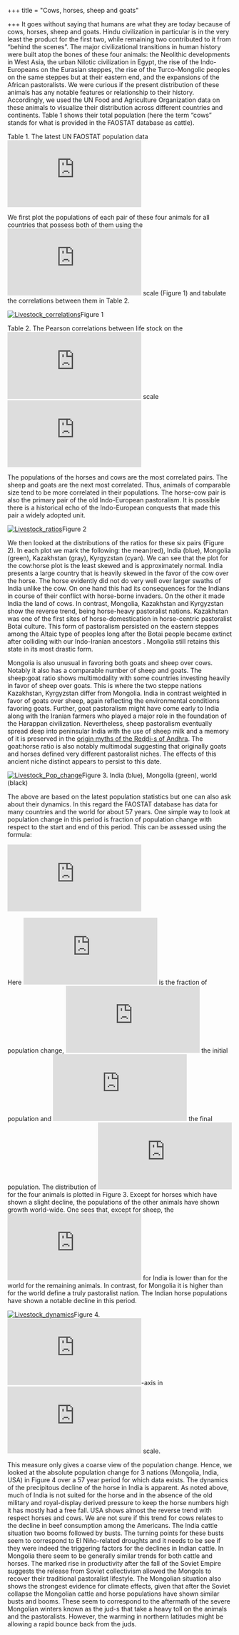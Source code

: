 +++
title = "Cows, horses, sheep and goats"

+++
It goes without saying that humans are what they are today because of
cows, horses, sheep and goats. Hindu civilization in particular is in
the very least the product for the first two, while remaining two
contributed to it from “behind the scenes”. The major civilizational
transitions in human history were built atop the bones of these four
animals: the Neolithic developments in West Asia, the urban Nilotic
civilization in Egypt, the rise of the Indo-Europeans on the Eurasian
steppes, the rise of the Turco-Mongolic peoples on the same steppes but
at their eastern end, and the expansions of the African pastoralists. We
were curious if the present distribution of these animals has any
notable features or relationship to their history. Accordingly, we used
the UN Food and Agriculture Organization data on these animals to
visualize their distribution across different countries and continents.
Table 1 shows their total population (here the term “cows” stands for
what is provided in the FAOSTAT database as cattle).

Table 1. The latest UN FAOSTAT population data  
![\\begin{tabular}{lr} \\hline Animal & Population \\\\ \\hline Cows &
1491687240 \\\\ Sheep & 1202430935 \\\\ Goats & 1034406504 \\\\ Horses &
60566601 \\\\ \\hline
\\end{tabular}](https://s0.wp.com/latex.php?latex=%5Cbegin%7Btabular%7D%7Blr%7D+%5Chline+Animal+%26+Population+%5C%5C+%5Chline+Cows+%26+1491687240+%5C%5C+Sheep+%26+1202430935+%5C%5C+Goats+%26+1034406504+%5C%5C+Horses+%26+60566601+%5C%5C+%5Chline+%5Cend%7Btabular%7D&bg=ffffff&fg=333333&s=0
"\\begin{tabular}{lr} \\hline Animal & Population \\\\ \\hline Cows & 1491687240 \\\\ Sheep & 1202430935 \\\\ Goats & 1034406504 \\\\ Horses & 60566601 \\\\ \\hline \\end{tabular}")

We first plot the populations of each pair of these four animals for all
countries that possess both of them using the
![\\log\_{10}](https://s0.wp.com/latex.php?latex=%5Clog_%7B10%7D&bg=ffffff&fg=333333&s=0
"\\log_{10}") scale (Figure 1) and tabulate the correlations between
them in Table 2.

[![Livestock\_correlations](https://manasataramgini.files.wordpress.com/2019/03/livestock_correlations.png?w=640)](https://manasataramgini.files.wordpress.com/2019/03/livestock_correlations.png)Figure
1

Table 2. The Pearson correlations between life stock on the
![\\log\_{10}](https://s0.wp.com/latex.php?latex=%5Clog_%7B10%7D&bg=ffffff&fg=333333&s=0
"\\log_{10}") scale  
![\\begin{tabular}{rrrrr} \\hline & Cows & Horses & Goats & Sheep \\\\
\\hline Cows & 1.00 & & & \\\\ Horses & 0.85 & 1.00 & & \\\\ Goats &
0.81 & 0.66 & 1.00 & \\\\ Sheep & 0.80 & 0.72 & 0.83 & 1.00 \\\\ \\hline
\\end{tabular}](https://s0.wp.com/latex.php?latex=%5Cbegin%7Btabular%7D%7Brrrrr%7D+%5Chline+%26+Cows+%26+Horses+%26+Goats+%26+Sheep+%5C%5C+%5Chline+Cows+%26+1.00+%26+%26+%26+%5C%5C+Horses+%26+0.85+%26+1.00+%26+%26+%5C%5C+Goats+%26+0.81+%26+0.66+%26+1.00+%26+%5C%5C+Sheep+%26+0.80+%26+0.72+%26+0.83+%26+1.00+%5C%5C+%5Chline+%5Cend%7Btabular%7D&bg=ffffff&fg=333333&s=0
"\\begin{tabular}{rrrrr} \\hline & Cows & Horses & Goats & Sheep \\\\ \\hline Cows & 1.00 & & & \\\\ Horses & 0.85 & 1.00 & & \\\\ Goats & 0.81 & 0.66 & 1.00 & \\\\ Sheep & 0.80 & 0.72 & 0.83 & 1.00 \\\\ \\hline \\end{tabular}")

The populations of the horses and cows are the most correlated pairs.
The sheep and goats are the next most correlated. Thus, animals of
comparable size tend to be more correlated in their populations. The
horse-cow pair is also the primary pair of the old Indo-European
pastoralism. It is possible there is a historical echo of the
Indo-European conquests that made this pair a widely adopted unit.

[![Livestock\_ratios](https://manasataramgini.files.wordpress.com/2019/03/livestock_ratios.png?w=640)](https://manasataramgini.files.wordpress.com/2019/03/livestock_ratios.png)Figure
2

We then looked at the distributions of the ratios for these six pairs
(Figure 2). In each plot we mark the following: the mean(red), India
(blue), Mongolia (green), Kazakhstan (gray), Kyrgyzstan (cyan). We can
see that the plot for the cow:horse plot is the least skewed and is
approximately normal. India presents a large country that is heavily
skewed in the favor of the cow over the horse. The horse evidently did
not do very well over larger swaths of India unlike the cow. On one hand
this had its consequences for the Indians in course of their conflict
with horse-borne invaders. On the other it made India the land of cows.
In contrast, Mongolia, Kazakhstan and Kyrgyzstan show the reverse trend,
being horse-heavy pastoralist nations. Kazakhstan was one of the first
sites of horse-domestication in horse-centric pastoralist Botai culture.
This form of pastoralism persisted on the eastern steppes among the
Altaic type of peoples long after the Botai people became extinct after
colliding with our Indo-Iranian ancestors . Mongolia still retains this
state in its most drastic form.

Mongolia is also unusual in favoring both goats and sheep over cows.
Notably it also has a comparable number of sheep and goats. The
sheep:goat ratio shows multimodality with some countries investing
heavily in favor of sheep over goats. This is where the two steppe
nations Kazakhstan, Kyrgyzstan differ from Mongolia. India in contrast
weighted in favor of goats over sheep, again reflecting the
environmental conditions favoring goats. Further, goat pastoralism might
have come early to India along with the Iranian farmers who played a
major role in the foundation of the Harappan civilization. Nevertheless,
sheep pastoralism eventually spread deep into peninsular India with the
use of sheep milk and a memory of it is preserved in the [origin myths
of the Reḍḍi-s of
Andhra](https://manasataramgini.wordpress.com/2003/09/01/masi-reddi/).
The goat:horse ratio is also notably multimodal suggesting that
originally goats and horses defined very different pastoralist niches.
The effects of this ancient niche distinct appears to persist to this
date.

[![Livestock\_Pop\_change](https://manasataramgini.files.wordpress.com/2019/03/livestock_pop_change.png?w=640)](https://manasataramgini.files.wordpress.com/2019/03/livestock_pop_change.png)Figure
3. India (blue), Mongolia (green), world (black)

The above are based on the latest population statistics but one can also
ask about their dynamics. In this regard the FAOSTAT database has data
for many countries and the world for about 57 years. One simple way to
look at population change in this period is fraction of population
change with respect to the start and end of this period. This can be
assessed using the formula:

![f\_{pc}=\\dfrac{2(p\_f-p\_i)}{p\_f+p\_i}](https://s0.wp.com/latex.php?latex=f_%7Bpc%7D%3D%5Cdfrac%7B2%28p_f-p_i%29%7D%7Bp_f%2Bp_i%7D&bg=ffffff&fg=333333&s=0
"f_{pc}=\\dfrac{2(p_f-p_i)}{p_f+p_i}")

Here
![f\_{pc}](https://s0.wp.com/latex.php?latex=f_%7Bpc%7D&bg=ffffff&fg=333333&s=0
"f_{pc}") is the fraction of population change,
![p\_i](https://s0.wp.com/latex.php?latex=p_i&bg=ffffff&fg=333333&s=0
"p_i") the initial population and
![p\_f](https://s0.wp.com/latex.php?latex=p_f&bg=ffffff&fg=333333&s=0
"p_f") the final population. The distribution of
![f\_{pc}](https://s0.wp.com/latex.php?latex=f_%7Bpc%7D&bg=ffffff&fg=333333&s=0
"f_{pc}") for the four animals is plotted in Figure 3. Except for horses
which have shown a slight decline, the populations of the other animals
have shown growth world-wide. One sees that, except for sheep, the
![f\_{pc}](https://s0.wp.com/latex.php?latex=f_%7Bpc%7D&bg=ffffff&fg=333333&s=0
"f_{pc}") for India is lower than for the world for the remaining
animals. In contrast, for Mongolia it is higher than for the world
define a truly pastoralist nation. The Indian horse populations have
shown a notable decline in this period.

[![Livestock\_dynamics](https://manasataramgini.files.wordpress.com/2019/03/livestock_dynamics.png?w=640)](https://manasataramgini.files.wordpress.com/2019/03/livestock_dynamics.png)Figure
4. ![y](https://s0.wp.com/latex.php?latex=y&bg=ffffff&fg=333333&s=0
"y")-axis in
![\\log\_{10}](https://s0.wp.com/latex.php?latex=%5Clog_%7B10%7D&bg=ffffff&fg=333333&s=0
"\\log_{10}") scale.

This measure only gives a coarse view of the population change. Hence,
we looked at the absolute population change for 3 nations (Mongolia,
India, USA) in Figure 4 over a 57 year period for which data exists. The
dynamics of the precipitous decline of the horse in India is apparent.
As noted above, much of India is not suited for the horse and in the
absence of the old military and royal-display derived pressure to keep
the horse numbers high it has mostly had a free fall. USA shows almost
the reverse trend with respect horses and cows. We are not sure if this
trend for cows relates to the decline in beef consumption among the
Americans. The India cattle situation two booms followed by busts. The
turning points for these busts seem to correspond to El Niño-related
droughts and it needs to be see if they were indeed the triggering
factors for the declines in Indian cattle. In Mongolia there seem to be
generally similar trends for both cattle and horses. The marked rise in
productivity after the fall of the Soviet Empire suggests the release
from Soviet collectivism allowed the Mongols to recover their
traditional pastoralist lifestyle. The Mongolian situation also shows
the strongest evidence for climate effects, given that after the Soviet
collapse the Mongolian cattle and horse populations have shown similar
busts and booms. These seem to correspond to the aftermath of the severe
Mongolian winters known as the jud-s that take a heavy toll on the
animals and the pastoralists. However, the warming in northern latitudes
might be allowing a rapid bounce back from the juds.
